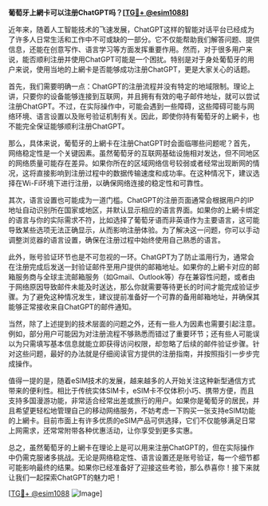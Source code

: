 **葡萄牙上網卡可以注册ChatGPT吗？[[TG💪+ @esim1088](https://t.me/s/esim1088)]**

近年来，随着人工智能技术的飞速发展，ChatGPT这样的智能对话平台已经成为了许多人日常生活和工作中不可或缺的一部分。它不仅能帮助我们解答问题、提供信息，还能在创意写作、语言学习等方面发挥重要作用。然而，对于很多用户来说，能否顺利注册并使用ChatGPT可能是一个困扰。特别是对于身处葡萄牙的用户来说，使用当地的上網卡是否能够成功注册ChatGPT，更是大家关心的话题。

首先，我们需要明确一点：ChatGPT的注册流程并没有特定的地域限制。理论上讲，只要你的设备能够连接到互联网，并且拥有有效的电子邮件地址，就可以尝试注册ChatGPT。不过，在实际操作中，可能会遇到一些障碍，这些障碍可能与网络环境、语言设置以及账号验证机制有关。因此，即使你持有葡萄牙的上網卡，也不能完全保证能够顺利注册ChatGPT。

那么，具体来说，葡萄牙的上網卡在注册ChatGPT时会面临哪些问题呢？首先，网络稳定性是一个关键因素。虽然葡萄牙的互联网基础设施相对发达，但不同地区的网络质量可能存在差异。如果你所在的区域网络信号较弱或者经常出现断网的情况，这将直接影响到注册过程中的数据传输速度和成功率。在这种情况下，建议选择在Wi-Fi环境下进行注册，以确保网络连接的稳定性和可靠性。

其次，语言设置也可能成为一道门槛。ChatGPT的注册页面通常会根据用户的IP地址自动识别所在国家或地区，并默认显示相应的语言界面。如果你的上網卡绑定的语言与你的实际需求不符，比如选择了葡萄牙语而非英语作为主要语言，这可能导致某些选项无法正确显示，从而影响注册体验。为了解决这一问题，你可以手动调整浏览器的语言设置，确保在注册过程中始终使用自己熟悉的语言。

此外，账号验证环节也是不可忽视的一环。ChatGPT为了防止滥用行为，通常会在注册完成后发送一封验证邮件至用户提供的邮箱地址。如果你的上網卡对应的邮箱服务商与全球主流邮箱服务（如Gmail、Outlook等）存在兼容性问题，或者由于网络原因导致邮件未能及时送达，那么你就需要等待更长的时间才能完成验证步骤。为了避免这种情况发生，建议提前准备好一个可靠的备用邮箱地址，并确保其能够正常接收来自ChatGPT的邮件通知。

当然，除了上述提到的技术层面的问题之外，还有一些人为因素也需要引起注意。例如，部分用户可能因为对注册流程不够熟悉而错过了重要环节；还有些人可能误以为只需填写基本信息就能立即获得访问权限，却忽略了后续的邮件验证步骤。针对这些问题，最好的办法就是仔细阅读官方提供的注册指南，并按照指引一步步完成操作。

值得一提的是，随着eSIM技术的发展，越来越多的人开始关注这种新型通信方式带来的便利性。相比于传统实体SIM卡，eSIM卡不仅体积小巧、携带方便，而且支持多国漫游功能，非常适合经常出差或旅行的用户。如果你是葡萄牙的居民，并且希望更轻松地管理自己的移动网络服务，不妨考虑一下购买一张支持eSIM功能的上網卡。目前市面上有许多优质的eSIM产品可供选择，它们不仅能够满足日常上网需求，还常常附带各种优惠活动，让你享受到更多实惠。

总之，虽然葡萄牙的上網卡在理论上是可以用来注册ChatGPT的，但在实际操作中仍需克服诸多挑战。无论是网络稳定性、语言设置还是账号验证，每一个细节都可能影响最终的结果。如果你已经准备好了迎接这些考验，那么恭喜你！接下来就让我们一起探索ChatGPT的魅力吧！

[[TG💪+ @esim1088](https://t.me/s/esim1088) ![Image](https://i.postimg.cc/4NQfJmqS/Snipaste-2025-05-13-00-14-12.png)]